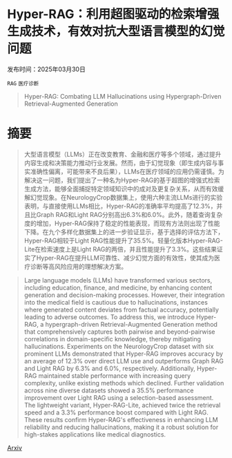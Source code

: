# Hyper-RAG：利用超图驱动的检索增强生成技术，有效对抗大型语言模型的幻觉问题

发布时间：2025年03月30日

`RAG` `医疗诊断`

> Hyper-RAG: Combating LLM Hallucinations using Hypergraph-Driven Retrieval-Augmented Generation

# 摘要

> 大型语言模型（LLMs）正在改变教育、金融和医疗等多个领域，通过提升内容生成和决策能力推动行业发展。然而，由于幻觉现象（即生成内容与事实准确性偏离，可能带来不良后果），LLMs在医疗领域的应用仍需谨慎。为解决这一问题，我们提出了一种名为Hyper-RAG的基于超图的增强式检索生成方法，能够全面捕捉特定领域知识中的成对及更复杂关系，从而有效缓解幻觉现象。在NeurologyCrop数据集上，使用六种主流LLMs进行的实验表明，与直接使用LLMs相比，Hyper-RAG的准确率平均提高了12.3%，并且比Graph RAG和Light RAG分别高出6.3%和6.0%。此外，随着查询复杂度的增加，Hyper-RAG保持了稳定的性能表现，而现有方法则出现了性能下降。在九个多样化数据集上的进一步验证显示，基于选择的评估方法下，Hyper-RAG相较于Light RAG性能提升了35.5%。轻量化版本Hyper-RAG-Lite在检索速度上是Light RAG的两倍，并且性能提升了3.3%。这些结果证实了Hyper-RAG在提升LLM可靠性、减少幻觉方面的有效性，使其成为医疗诊断等高风险应用的理想解决方案。

> Large language models (LLMs) have transformed various sectors, including education, finance, and medicine, by enhancing content generation and decision-making processes. However, their integration into the medical field is cautious due to hallucinations, instances where generated content deviates from factual accuracy, potentially leading to adverse outcomes. To address this, we introduce Hyper-RAG, a hypergraph-driven Retrieval-Augmented Generation method that comprehensively captures both pairwise and beyond-pairwise correlations in domain-specific knowledge, thereby mitigating hallucinations. Experiments on the NeurologyCrop dataset with six prominent LLMs demonstrated that Hyper-RAG improves accuracy by an average of 12.3% over direct LLM use and outperforms Graph RAG and Light RAG by 6.3% and 6.0%, respectively. Additionally, Hyper-RAG maintained stable performance with increasing query complexity, unlike existing methods which declined. Further validation across nine diverse datasets showed a 35.5% performance improvement over Light RAG using a selection-based assessment. The lightweight variant, Hyper-RAG-Lite, achieved twice the retrieval speed and a 3.3% performance boost compared with Light RAG. These results confirm Hyper-RAG's effectiveness in enhancing LLM reliability and reducing hallucinations, making it a robust solution for high-stakes applications like medical diagnostics.

[Arxiv](https://arxiv.org/abs/2504.08758)
